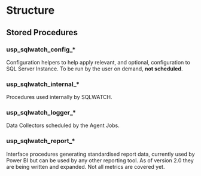 # Structure

## Stored Procedures

### usp\_sqlwatch\_config\_\*

Configuration helpers to help apply relevant, and optional, configuration to SQL Server Instance. To be run by the user on demand, **not scheduled**. 

### usp\_sqlwatch\_internal\_\*

Procedures used internally by SQLWATCH.

### usp\_sqlwatch\_logger\_\*

Data Collectors scheduled by the Agent Jobs.

### usp\_sqlwatch\_report\_\*

Interface procedures generating standardised report data, currently used by Power BI but can be used by any other reporting tool. As of version 2.0 they are being written and expanded. Not all metrics are covered yet.


